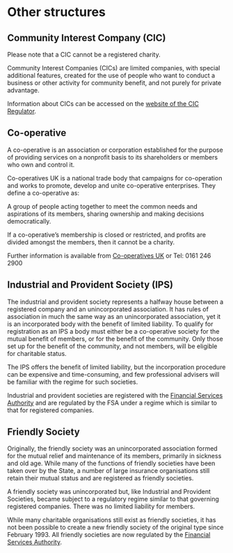 # Other structures

## Community Interest Company (CIC)

Please note that a CIC cannot be a registered charity.

Community Interest Companies (CICs) are limited companies, with special additional features, created for the use of people who want to conduct a business or other activity for community benefit, and not purely for private advantage.

Information about CICs can be accessed on the [website of the CIC Regulator](http://www.cicregulator.gov.uk/).

## Co-operative

A co-operative is an association or corporation established for the purpose of providing services on a nonprofit basis to its shareholders or members who own and control it.

Co-operatives UK is a national trade body that campaigns for co-operation and works to promote, develop and unite co-operative enterprises. They define a co-operative as:

A group of people acting together to meet the common needs and aspirations of its members, sharing ownership and making decisions democratically.

If a co-operative’s membership is closed or restricted, and profits are divided amongst the members, then it cannot be a charity.

Further information is available from [Co-operatives UK](http://www.uk.coop/)  or Tel: 0161 246 2900

## Industrial and Provident Society (IPS)

The industrial and provident society represents a halfway house between a registered company and an unincorporated association. It has rules of association in much the same way as an unincorporated association, yet it is an incorporated body with the benefit of limited liability. To qualify for registration as an IPS a body must either be a co-operative society for the mutual benefit of members, or for the benefit of the community. Only those set up for the benefit of the community, and not members, will be eligible for charitable status.

The IPS offers the benefit of limited liability, but the incorporation procedure can be expensive and time-consuming, and few professional advisers will be familiar with the regime for such societies.

Industrial and provident societies are registered with the [Financial Services Authority](http://www.fsa.gov.uk/) and are regulated by the FSA under a regime which is similar to that for registered companies.

## Friendly Society

Originally, the friendly society was an unincorporated association formed for the mutual relief and maintenance of its members, primarily in sickness and old age. While many of the functions of friendly societies have been taken over by the State, a number of large insurance organisations still retain their mutual status and are registered as friendly societies.

A friendly society was unincorporated but, like Industrial and Provident Societies, became subject to a regulatory regime similar to that governing registered companies. There was no limited liability for members.

While many charitable organisations still exist as friendly societies, it has not been possible to create a new friendly society of the original type since February 1993. All friendly societies are now regulated by the [Financial Services Authority](http://www.fsa.gov.uk/).
